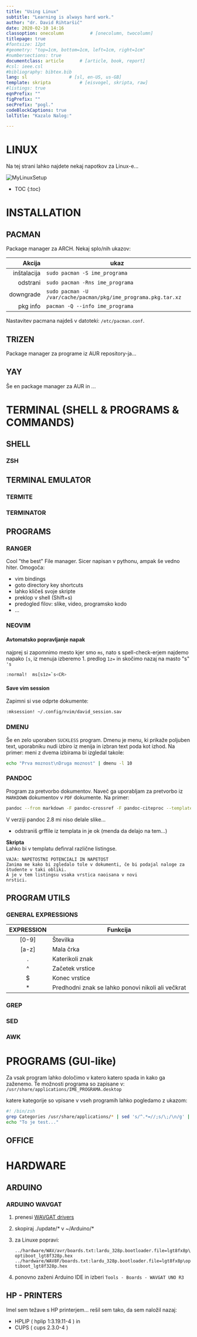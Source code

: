 ```yaml
---
title: "Using Linux"
subtitle: "Learning is always hard work."
author: "dr. David Rihtaršič"
date: 2020-02-10 14:16
classoption: onecolumn 			# [onecolumn, twocolumn]
titlepage: true
#fontsize: 12pt
#geometry: "top=1cm, bottom=1cm, left=1cm, right=1cm"
#numbersections: true
documentclass: article 		# [article, book, report]
#csl: ieee.csl
#bibliography: bibtex.bib
lang: sl 				# [sl, en-US, us-GB]
template: skripta			# [eisvogel, skripta, raw] 
#listings: true
eqnPrefix: ""
figPrefix: ""
secPrefix: "pogl."
codeBlockCaptions: true
lolTitle: "Kazalo Nalog:"

---
```


LINUX
=====
Na tej strani lahko najdete nekaj napotkov za Linux-e...

![MyLinuxSetup]( ./image.png)

- TOC
{:toc}

INSTALLATION
==============

PACMAN
------
Package manager za ARCH. Nekaj splo/nih ukazov:

|      Akcija | ukaz                                                           |
|------------:|----------------------------------------------------------------|
| inštalacija | `sudo pacman -S ime_programa`                                  |
|    odstrani | `sudo pacman -Rns ime_programa`                                |
|   downgrade | `sudo pacman -U /var/cache/pacman/pkg/ime_programa.pkg.tar.xz` |
|    pkg info | `pacman -Q --info ime_programa`                                |

Nastavitev pacmana najdeš v datoteki: `/etc/pacman.conf`.

TRIZEN
------
Package manager za programe iz AUR repository-ja...

YAY
---
Še en package manager za AUR in ...

TERMINAL (SHELL & PROGRAMS & COMMANDS)
========================================

SHELL
-----

### ZSH

TERMINAL EMULATOR
-----------------

### TERMITE

### TERMINATOR

PROGRAMS
--------

### RANGER
Cool "the best" File manager. Sicer napisan v pythonu, ampak še vedno hiter. Omogoča:

- vim bindings
- goto directory key shortcuts
- lahko kličeš svoje skripte
- preklop v shell (Shift+s)
- predogled filov: slike, video, programsko kodo
- ...

### NEOVIM

#### Avtomatsko popravljanje napak

najprej si zapomnimo mesto kjer smo `ms`, nato s spell-check-erjem najdemo napako `[s`, iz menuja izberemo 1. predlog `1z=` in skočimo nazaj na masto "s" `'s`  

```bash
:normal!  ms[s1z=`s<CR>
```

#### Save vim session
Zapimni si vse odprte dokumente:

```bash
:mksession! ~/.config/nvim/david_session.sav
```

### DMENU

Še en zelo uporaben `SUCKLESS` program. Dmenu je menu, ki prikaže poljuben text, uporabniku nudi izbiro iz menija in izbran text poda kot izhod. Na primer: meni z dvema izbirama bi izgledal takole:

```bash
echo "Prva moznost\nDruga moznost" | dmenu -l 10
```

### PANDOC
Program za pretvorbo dokumentov. Naveč ga uporabljam za pretvorbo iz `MARKDOWN` dokumentov v `PDF` dokumente. Na primer:  

```bash
pandoc --from markdown -F pandoc-crossref -F pandoc-citeproc --template eisvogel --listings --pdf-engine=xelatex index.md -o index.pdf
```

V verziji pandoc 2.8 mi niso delale slike...  

- odstraniš grffile iz templata in je ok (menda da delajo na tem...)

**Skripta**  
Lahko bi v templatu definral različne listingse.

``` vaja
VAJA: NAPETOSTNI POTENCIALI IN NAPETOST
Zanima me kako bi zgledalo tole v dokumenti, če bi podajal naloge za študente v taki obliki.
A je v tem listingsu vsaka vrstica naoisana v novi 
nrstici.
```

PROGRAM UTILS
-------------

### GENERAL EXPRESSIONS

| EXPRESSION | Funkcija                                          |
|:----------:|---------------------------------------------------|
|    [0-9]   | Številka                                          |
|    [a-z]   | Mala črka                                         |
|      .     | Katerikoli znak                                   |
|      ^     | Začetek vrstice                                   |
|      $     | Konec vrstice                                     |
|      *     | Predhodni znak se lahko ponovi nikoli ali večkrat |

### GREP

### SED

### AWK

PROGRAMS (GUI-like)
===================

Za vsak program lahko določimo v katero katero spada in kako ga zaženemo. Te možnosti programa so zapisane v:  
`/usr/share/applications/IME_PROGRAMA.desktop`

katere kategorije so vpisane v vseh programih lahko pogledamo z ukazom:  

```bash
#! /bin/zsh
grep Categories /usr/share/applications/* | sed 's/^.*=//;s/\;/\n/g' | sort | uniq
echo "To je test..."
```

OFFICE
------

HARDWARE
========

ARDUINO
-------

### ARDUINO WAVGAT

1. prenesi [WAVGAT drivers]( https://github.com/ericvb/Arduino-WavGat-Drivers )
2. skopiraj ./update/* v ~/Arduino/*
3. za Linuxe popravi:
    
    `../hardware/WAV/avr/boards.txt:lardu_328p.bootloader.file=lgt8fx8p\optiboot_lgt8f328p.hex`
    `../hardware/WAV8F/boards.txt:lardu_328p.bootloader.file=lgt8fx8p\optiboot_lgt8f328p.hex`

4. ponovno zaženi Arduino IDE in izberi `Tools - Boards - WAVGAT UNO R3`


## HP - PRINTERS

Imel sem težave s HP printerjem... rešil sem tako, da sem naložil nazaj:

- HPLIP ( hplip 1:3.19.11-4 ) in 
- CUPS ( cups 2.3.0-4 )

